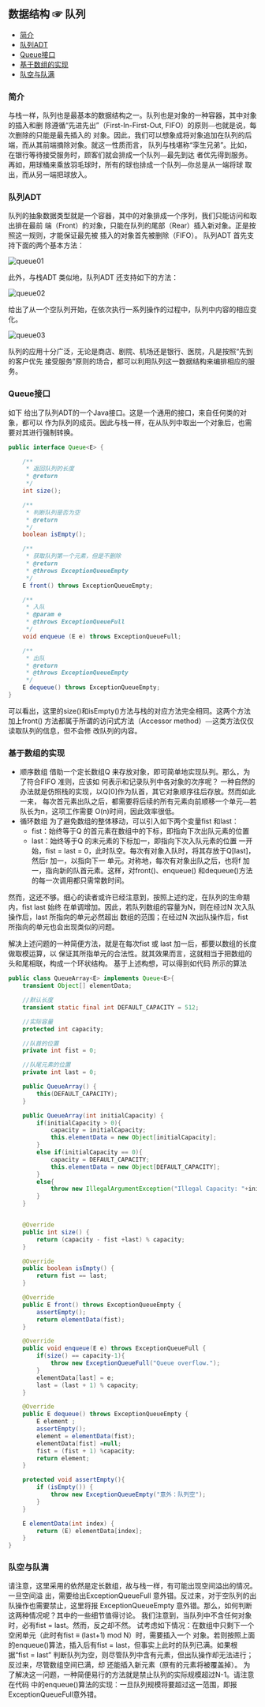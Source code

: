 ## 数据结构 ☞ 队列

- [简介](#简介)
- [队列ADT](#队列ADT)
- [Queue接口](#Queue接口)
- [基于数组的实现](#基于数组的实现)
- [队空与队满](#队空与队满)

### 简介
与栈一样，队列也是最基本的数据结构之一。队列也是对象的一种容器，其中对象的插入和删
除遵循“先进先出”（First-In-First-Out, FIFO）的原则⎯⎯也就是说，每次删除的只能是最先插入的
对象。因此，我们可以想象成将对象追加在队列的后端，而从其前端摘除对象。就这一性质而言，
队列与栈堪称“孪生兄弟”。比如，在银行等待接受服务时，顾客们就会排成一个队列⎯⎯最先到达
者优先得到服务。再如，用球桶来乘放羽毛球时，所有的球也排成一个队列⎯⎯你总是从一端将球
取出，而从另一端把球放入。

### 队列ADT
队列的抽象数据类型就是一个容器，其中的对象排成一个序列，我们只能访问和取出排在最前
端（Front）的对象，只能在队列的尾部（Rear）插入新对象。正是按照这一规则，才能保证最先被
插入的对象首先被删除（FIFO）。
队列ADT 首先支持下面的两个基本方法：

![queue01](../../../../../doc/java/datastructure/queue/queue01.png)

此外，与栈ADT 类似地，队列ADT 还支持如下的方法：

![queue02](../../../../../doc/java/datastructure/queue/queue02.png)

给出了从一个空队列开始，在依次执行一系列操作的过程中，队列中内容的相应变化。

![queue03](../../../../../doc/java/datastructure/queue/queue03.png)

队列的应用十分广泛，无论是商店、剧院、机场还是银行、医院，凡是按照“先到的客户优先
接受服务”原则的场合，都可以利用队列这一数据结构来编排相应的服务。

### Queue接口
如下 给出了队列ADT的一个Java接口。这是一个通用的接口，来自任何类的对象，都可以
作为队列的成员。因此与栈一样，在从队列中取出一个对象后，也需要对其进行强制转换。
```java
public interface Queue<E> {

    /**
     * 返回队列的长度
     * @return
     */
    int size();

    /**
     * 判断队列是否为空
     * @return
     */
    boolean isEmpty();

    /**
     * 获取队列第一个元素，但是不删除
     * @return
     * @throws ExceptionQueueEmpty
     */
    E front() throws ExceptionQueueEmpty;

    /**
     * 入队
     * @param e
     * @throws ExceptionQueueFull
     */
    void enqueue (E e) throws ExceptionQueueFull;

    /**
     * 出队
     * @return
     * @throws ExceptionQueueEmpty
     */
    E dequeue() throws ExceptionQueueEmpty;
}
```


可以看出，这里的size()和isEmpty()方法与栈的对应方法完全相同。这两个方法加上front()
方法都属于所谓的访问式方法（Accessor method）⎯⎯这类方法仅仅读取队列的信息，但不会修
改队列的内容。


### 基于数组的实现
- 顺序数组
借助一个定长数组Q 来存放对象，即可简单地实现队列。那么，为了符合FIFO 准则，应该如
何表示和记录队列中各对象的次序呢？
一种自然的办法就是仿照栈的实现，以Q[0]作为队首，其它对象顺序往后存放。然而如此一来，
每次首元素出队之后，都需要将后续的所有元素向前顺移一个单元⎯⎯若队长为n，这项工作需要
O(n)时间，因此效率很低。
-  循环数组
为了避免数组的整体移动，可以引入如下两个变量fist 和last：
    - fist：始终等于Q 的首元素在数组中的下标，即指向下次出队元素的位置
    - last：始终等于Q 的末元素的下标加一，即指向下次入队元素的位置
一开始，fist = last = 0，此时队空。每次有对象入队时，将其存放于Q[last]，然后r 加一，以指向下一
单元。对称地，每次有对象出队之后，也将f 加一，指向新的队首元素。这样，对front()、enqueue()
和dequeue()方法的每一次调用都只需常数时间。

然而，这还不够。细心的读者或许已经注意到，按照上述约定，在队列的生命期内，fist last 始终
在单调增加。因此，若队列数组的容量为N，则在经过N 次入队操作后，last 所指向的单元必然超出
数组的范围；在经过N 次出队操作后，fist 所指向的单元也会出现类似的问题。

解决上述问题的一种简便方法，就是在每次fist 或 last 加一后，都要以数组的长度做取模运算，以
保证其所指单元的合法性。就其效果而言，这就相当于把数组的头和尾相联，构成一个环状结构。
基于上述构想，可以得到如代码 所示的算法

```java
public class QueueArray<E> implements Queue<E>{
    transient Object[] elementData;

    //默认长度
    transient static final int DEFAULT_CAPACITY = 512;

    //实际容量
    protected int capacity;

    //队首的位置
    private int fist = 0;

    //队尾元素的位置
    private int last = 0;

    public QueueArray() {
        this(DEFAULT_CAPACITY);
    }

    public QueueArray(int initialCapacity) {
        if(initialCapacity > 0){
            capacity = initialCapacity;
            this.elementData = new Object[initialCapacity];
        }
        else if(initialCapacity == 0){
            capacity = DEFAULT_CAPACITY;
            this.elementData = new Object[DEFAULT_CAPACITY];
        }
        else{
            throw new IllegalArgumentException("Illegal Capacity: "+initialCapacity);
        }
    }


    @Override
    public int size() {
        return (capacity - fist +last) % capacity;
    }

    @Override
    public boolean isEmpty() {
        return fist == last;
    }

    @Override
    public E front() throws ExceptionQueueEmpty {
        assertEmpty();
        return elementData(fist);
    }

    @Override
    public void enqueue(E e) throws ExceptionQueueFull {
        if(size() == capacity-1){
            throw new ExceptionQueueFull("Queue overflow.");
        }
        elementData[last] = e;
        last = (last + 1) % capacity;
    }

    @Override
    public E dequeue() throws ExceptionQueueEmpty {
        E element ;
        assertEmpty();
        element = elementData(fist);
        elementData[fist] =null;
        fist = (fist + 1) %capacity;
        return element;
    }

    protected void assertEmpty(){
        if (isEmpty()) {
            throw new ExceptionQueueEmpty("意外：队列空");
        }
    }

    E elementData(int index) {
        return (E) elementData[index];
    }
}
```
### 队空与队满
请注意，这里采用的依然是定长数组，故与栈一样，有可能出现空间溢出的情况。一旦空间溢
出，需要给出ExceptionQueueFull 意外错。反过来，对于空队列的出队操作也需要禁止，这里将报
ExceptionQueueEmpty 意外错。那么，如何判断这两种情况呢？其中的一些细节值得讨论。
我们注意到，当队列中不含任何对象时，必有fist = last。然而，反之却不然。
试考虑如下情况：在数组中只剩下一个空闲单元（此时有fist ≡ (last+1) mod N）时，需要插入一个
对象。若则按照上面的enqueue()算法，插入后有fist = last，但事实上此时的队列已满。如果根据“fist = last”
判断队列为空，则尽管队列中含有元素，但出队操作却无法进行；反过来，尽管数组空间已满，却
还能插入新元素（原有的元素将被覆盖掉）。
为了解决这一问题，一种简便易行的方法就是禁止队列的实际规模超过N-1。请注意在代码
中的enqueue()算法的实现：一旦队列规模将要超过这一范围，即报ExceptionQueueFull意外错。







